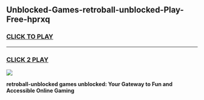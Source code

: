
## Unblocked-Games-retroball-unblocked-Play-Free-hprxq
<h3>
<a href="https://premium76.site?title=retroball-unblocked&ref=21A">CLICK TO PLAY</a></h3>
<hr>

<h3>
<a href="https://premium76.site?title=retroball-unblocked&ref=21A">CLICK 2 PLAY</a>
  
</h3>

<a href="https://premium76.site?title=retroball-unblocked&ref=21A"><img src="https://clearcache.store/games.png"></a>


**retroball-unblocked games unblocked: Your Gateway to Fun and Accessible Online Gaming**

